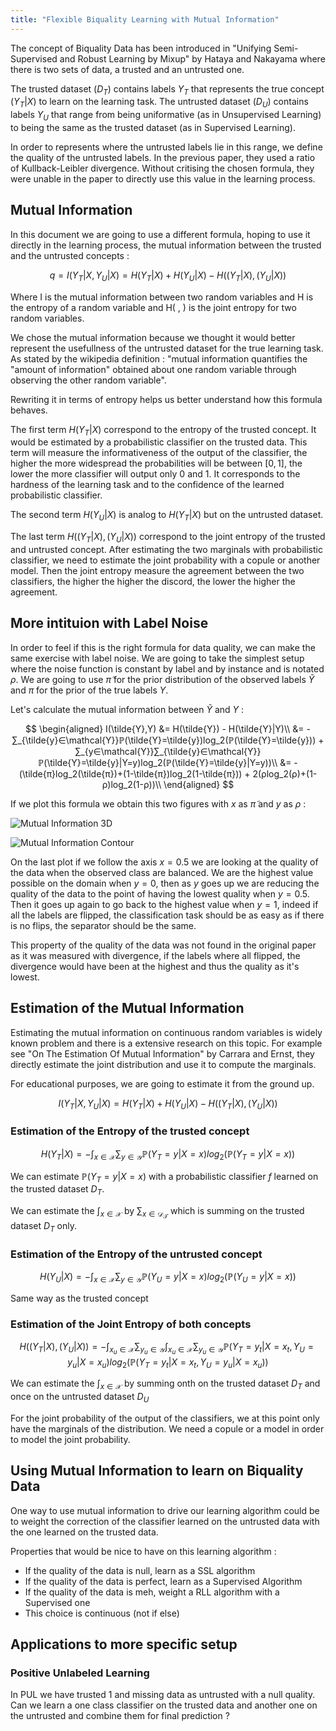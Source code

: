 ```yaml
---
title: "Flexible Biquality Learning with Mutual Information"
---
```


The concept of Biquality Data has been introduced in "Unifying Semi-Supervised and Robust Learning by Mixup" by Hataya and Nakayama where there is two sets of data, a trusted and an untrusted one.

The trusted dataset ($D_T$) contains labels $Y_T$ that represents the true concept ($Y_T|X$) to learn on the learning task. The untrusted dataset ($D_U$) contains labels $Y_U$ that range from being uniformative (as in Unsupervised Learning) to being the same as the trusted dataset (as in Supervised Learning).

In order to represents where the untrusted labels lie in this range, we define the quality of the untrusted labels. In the previous paper, they used a ratio of Kullback-Leibler divergence. Without critising the chosen formula, they were unable in the paper to directly use this value in the learning process.

<!--truncate-->

## Mutual Information

In this document we are going to use a different formula, hoping to use it directly in the learning process, the mutual information between the trusted and the untrusted concepts :

$$
q = I(Y_T|X,Y_U|X) = H(Y_T|X) + H(Y_U|X) - H((Y_T|X),(Y_U|X))
$$

Where I is the mutual information between two random variables and H is the entropy of a random variable and H( , ) is the joint entropy for two random variables.

We chose the mutual information because we thought it would better represent the usefullness of the untrusted dataset for the true learning task. As stated by the wikipedia definition : "mutual information quantifies the "amount of information" obtained about one random variable through observing the other random variable".

Rewriting it in terms of entropy helps us better understand how this formula behaves.

The first term $H(Y_T|X)$ correspond to the entropy of the trusted concept. It would be estimated by a probabilistic classifier on the trusted data. This term will measure the informativeness of the output of the classifier, the higher the more widespread the probabilities will be between $[0,1]$, the lower the more classifier will output only $0$ and $1$. It corresponds to the hardness of the learning task and to the confidence of the learned probabilistic classifier. 

The second term $H(Y_U|X)$ is analog to $H(Y_T|X)$ but on the untrusted dataset.

The last term $H((Y_T|X),(Y_U|X))$ correspond to the joint entropy of the trusted and untrusted concept. After estimating the two marginals with probabilistic classifier, we need to estimate the joint probability with a copule or another model. Then the joint entropy measure the agreement between the two classifiers, the higher the higher the discord, the lower the higher the agreement.

## More intituion with Label Noise

In order to feel if this is the right formula for data quality, we can make the same exercise with label noise. We are going to take the simplest setup where the noise function is constant by label and by instance and is notated $ρ$. We are going to use $\tilde{π}$ for the prior distribution of the observed labels $\tilde{Y}$ and $π$ for the prior of the true labels $Y$.

Let's calculate the mutual information between $\tilde{Y}$ and $Y$ :

$$
\begin{aligned}
I(\tilde{Y},Y) &= H(\tilde{Y}) - H(\tilde{Y}|Y)\\
&= - ∑_{\tilde{y}∈\mathcal{Y}}ℙ(\tilde{Y}=\tilde{y})log_2(ℙ(\tilde{Y}=\tilde{y})) + ∑_{y∈\mathcal{Y}}∑_{\tilde{y}∈\mathcal{Y}}ℙ(\tilde{Y}=\tilde{y}|Y=y)log_2(ℙ(\tilde{Y}=\tilde{y}|Y=y))\\
&= -(\tilde{π}log_2(\tilde{π})+(1-\tilde{π})log_2(1-\tilde{π})) + 2(ρlog_2(ρ)+(1-ρ)log_2(1-ρ))\\
\end{aligned}
$$

If we plot this formula we obtain this two figures with $x$ as $\tilde{π}$ and $y$ as $ρ$ :

<p align="center">

![Mutual Information 3D](/thesis/figures/mutual-information/3d.gif)

![Mutual Information Contour](/thesis/figures/mutual-information/contour.gif)

</p>

On the last plot if we follow the axis $x=0.5$ we are looking at the quality of the data when the observed class are balanced. We are the highest value possible on the domain when $y=0$, then as $y$ goes up we are reducing the quality of the data to the point of having the lowest quality when $y=0.5$. Then it goes up again to go back to the highest value when $y=1$, indeed if all the labels are flipped, the classification task should be as easy as if there is no flips, the separator should be the same.

This property of the quality of the data was not found in the original paper as it was measured with divergence, if the labels where all flipped, the divergence would have been at the highest and thus the quality as it's lowest.

## Estimation of the Mutual Information

Estimating the mutual information on continuous random variables is widely known problem and there is a extensive research on this topic. For example see "On The Estimation Of Mutual Information" by Carrara and Ernst, they directly estimate the joint distribution and use it to compute the marginals.

For educational purposes, we are going to estimate it from the ground up.

$$
I(Y_T|X,Y_U|X) = H(Y_T|X) + H(Y_U|X) - H((Y_T|X),(Y_U|X))
$$

### Estimation of the Entropy of the trusted concept

$$
H(Y_T|X) = -∫_{x∈\mathcal{X}}∑_{y∈\mathcal{Y}}ℙ(Y_T=y|X=x)log_2(ℙ(Y_T=y|X=x))
$$

We can estimate $ℙ(Y_T=y|X=x)$ with a probabilistic classifier $f$ learned on the trusted dataset $D_T$.

We can estimate the $∫_{x∈\mathcal{X}}$ by $∑_{x∈\mathcal{D_T}}$ which is summing on the trusted dataset $D_T$ only.

### Estimation of the Entropy of the untrusted concept

$$
H(Y_U|X) = -∫_{x∈\mathcal{X}}∑_{y∈\mathcal{Y}}ℙ(Y_U=y|X=x)log_2(ℙ(Y_U=y|X=x))
$$

Same way as the trusted concept

### Estimation of the Joint Entropy of both concepts

$$
H((Y_T|X),(Y_U|X)) = -∫_{x_u∈\mathcal{X}}∑_{y_u∈\mathcal{Y}}∫_{x_u∈\mathcal{X}}∑_{y_u∈\mathcal{Y}}ℙ(Y_T=y_t|X=x_t,Y_U=y_u|X=x_u)log_2(ℙ(Y_T=y_t|X=x_t,Y_U=y_u|X=x_u))
$$

We can estimate the $∫_{x∈\mathcal{X}}$ by summing onth on the trusted dataset $D_T$ and once on the untrusted dataset $D_U$

For the joint probability of the output of the classifiers, we at this point only have the marginals of the distribution. We need a copule or a model in order to model the joint probability.

## Using Mutual Information to learn on Biquality Data

One way to use mutual information to drive our learning algorithm could be to weight the correction of the classifier learned on the untrusted data with the one learned on the trusted data.

Properties that would be nice to have on this learning algorithm :

* If the quality of the data is null, learn as a SSL algorithm
* If the quality of the data is perfect, learn as a Supervised Algorithm
* If the quality of the data is meh, weight a RLL algorithm with a Supervised one
* This choice is continuous (not if else)

## Applications to more specific setup

### Positive Unlabeled Learning

In PUL we have trusted 1 and missing data as untrusted with a null quality. Can we learn a one class classifier on the trusted data and another one on the untrusted and combine them for final prediction ?
